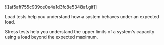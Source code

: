 ![[af5aff755c939ce0e4a1d3fc8e5348af.gif]]


Load tests help you understand how a system behaves under an expected load.

Stress tests help you understand the upper limits of a system's capacity using a load beyond the expected maximum.